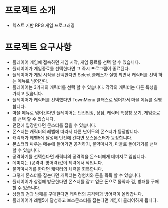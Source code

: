 # 프로젝트 소개

- 텍스트 기반 RPG 게임 프로그래밍

# 프로젝트 요구사항

- 플레이어 게임에 접속하면 게임 시작, 게임 종료를 선택 할 수 있습니다.
- 플레이어가 게임종료를 선택한다면 그 즉시 프로그램이 종료된다.
- 플레이어가 게임 시작을 선택한다면 Select 클래스가 실행 되면서 캐릭터를 선택 하는 메뉴로 넘어간다.
- 플레이어는 3가지의 캐릭터를 선택 할 수 있습니다. 각각의 캐릭터는 다른 특성을 가지고 있습니다.
- 플레이어가 캐릭터를 선택했다면 TownMenu 클래스로 넘어가서 마을 메뉴를 실행합니다.
- 마을 메뉴로 넘어간다면 플레이어는 던전입장, 상점, 캐릭터 특성창 보기, 게임종료를 선택 할 수 있습니다.
- 던전에 입장한다면 몬스터를 잡을 수 있습니다.
- 몬스터는 캐릭터의 레벨에 따라서 다른 난이도의 몬스터가 등장합니다.
- 캐릭터가 레벨5에 달성해 던전에 간다면 보스몬스터가 등장합니다.
- 몬스터와 싸우는 메뉴에 들어가면 공격하기, 물약마시기, 마을로 돌아가기를 선택 할 수 있습니다.
- 공격하기를 선택한다면 캐릭터의 공격력을 몬스터에게 데미지로 입힙니다.
- 데미지는 (공격력-방어력)값이 체력에서 깍입니다.
- 물약마시기를 한다면 캐릭터의 체력을 회복합니다.
- 그렇게 몬스터를 잡는다면 캐릭터는 경험치와 돈을 획득 할 수 있습니다.
- 플레이어가 상점에 방문한다면 몬스터를 잡고 얻은 돈으로 물약과 검, 방패를 구매 할 수 있습니다.
- 상점의 검과 방패를 구매한다면 캐릭터의 공격력과 방어력이 올라갑니다.
- 플레이어가 레벨5에 달성하고 보스몬스터를 잡는다면 게임이 클리어하게 됩니다.
